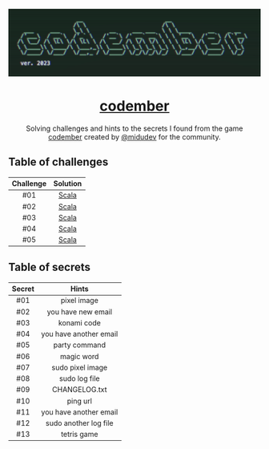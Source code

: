 <div align="center">

![Codember](codember.png)

# [codember](https://codember.dev)

Solving challenges and hints to the secrets I found from the game [codember](https://codember.dev/) created by [@midudev](https://github.com/midudev/) for the community.

</div>

## Table of challenges

| Challenge |                        Solution                         |
| :-------: | :-----------------------------------------------------: |
|    #01    |    [Scala](challenge_01/src/main/scala/Crypto.scala)    |
|    #02    | [Scala](challenge_02/src/main/scala/MiniCompiler.scala) |
|    #03    |    [Scala](challenge_03/src/main/scala/Cipher.scala)    |
|    #04    |   [Scala](challenge_04/src/main/scala/Checksum.scala)   |
|    #05    |   [Scala](challenge_05/src/main/scala/Database.scala)   |

## Table of secrets

| Secret |         Hints          |
| :----: | :--------------------: |
|  #01   |      pixel image       |
|  #02   |   you have new email   |
|  #03   |      konami code       |
|  #04   | you have another email |
|  #05   |     party command      |
|  #06   |       magic word       |
|  #07   |    sudo pixel image    |
|  #08   |     sudo log file      |
|  #09   |     CHANGELOG.txt      |
|  #10   |        ping url        |
|  #11   | you have another email |
|  #12   | sudo another log file  |
|  #13   |      tetris game       |

